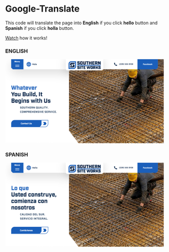 # Google-Translate
This code will translate the page into **English** if you click **hello** button and **Spanish** if you click **holla** button.

[Watch](https://www.awesomescreenshot.com/video/6746759?key=63849089376a450ab40c39560d548711) how it works!

### ENGLISH
![ENGLISH](https://github.com/zakirsajib/Google-Translate/blob/main/EN.png)

### SPANISH
![SPANISH](https://github.com/zakirsajib/Google-Translate/blob/main/ES.png)


